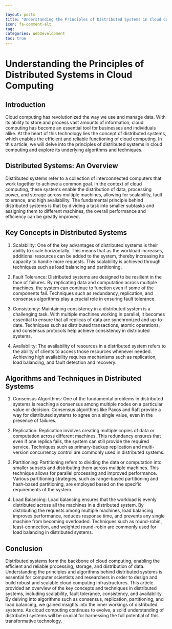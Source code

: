 ```yaml
---

layout: posts
title: "Understanding the Principles of Distributed Systems in Cloud Computing"
icon: fa-comment-alt
tag:      
categories: WebDevelopment
toc: true
---
```




# Understanding the Principles of Distributed Systems in Cloud Computing

## Introduction

Cloud computing has revolutionized the way we use and manage data. With its ability to store and process vast amounts of information, cloud computing has become an essential tool for businesses and individuals alike. At the heart of this technology lies the concept of distributed systems, which enables the efficient and reliable functioning of cloud computing. In this article, we will delve into the principles of distributed systems in cloud computing and explore its underlying algorithms and techniques.

## Distributed Systems: An Overview

Distributed systems refer to a collection of interconnected computers that work together to achieve a common goal. In the context of cloud computing, these systems enable the distribution of data, processing power, and storage across multiple machines, allowing for scalability, fault tolerance, and high availability. The fundamental principle behind distributed systems is that by dividing a task into smaller subtasks and assigning them to different machines, the overall performance and efficiency can be greatly improved.

## Key Concepts in Distributed Systems

1. Scalability: One of the key advantages of distributed systems is their ability to scale horizontally. This means that as the workload increases, additional resources can be added to the system, thereby increasing its capacity to handle more requests. This scalability is achieved through techniques such as load balancing and partitioning.

2. Fault Tolerance: Distributed systems are designed to be resilient in the face of failures. By replicating data and computation across multiple machines, the system can continue to function even if some of the components fail. Techniques such as redundancy, replication, and consensus algorithms play a crucial role in ensuring fault tolerance.

3. Consistency: Maintaining consistency in a distributed system is a challenging task. With multiple machines working in parallel, it becomes essential to ensure that all replicas of data are synchronized and up-to-date. Techniques such as distributed transactions, atomic operations, and consensus protocols help achieve consistency in distributed systems.

4. Availability: The availability of resources in a distributed system refers to the ability of clients to access those resources whenever needed. Achieving high availability requires mechanisms such as replication, load balancing, and fault detection and recovery.

## Algorithms and Techniques in Distributed Systems

1. Consensus Algorithms: One of the fundamental problems in distributed systems is reaching a consensus among multiple nodes on a particular value or decision. Consensus algorithms like Paxos and Raft provide a way for distributed systems to agree on a single value, even in the presence of failures.

2. Replication: Replication involves creating multiple copies of data or computation across different machines. This redundancy ensures that even if one replica fails, the system can still provide the required service. Techniques such as primary-backup replication and multi-version concurrency control are commonly used in distributed systems.

3. Partitioning: Partitioning refers to dividing the data or computation into smaller subsets and distributing them across multiple machines. This technique allows for parallel processing and improved performance. Various partitioning strategies, such as range-based partitioning and hash-based partitioning, are employed based on the specific requirements of the system.

4. Load Balancing: Load balancing ensures that the workload is evenly distributed across all the machines in a distributed system. By distributing the requests among multiple machines, load balancing improves performance, reduces response time, and prevents any single machine from becoming overloaded. Techniques such as round-robin, least-connection, and weighted round-robin are commonly used for load balancing in distributed systems.

## Conclusion

Distributed systems form the backbone of cloud computing, enabling the efficient and reliable processing, storage, and distribution of data. Understanding the principles and algorithms behind distributed systems is essential for computer scientists and researchers in order to design and build robust and scalable cloud computing infrastructures. This article provided an overview of the key concepts and techniques in distributed systems, including scalability, fault tolerance, consistency, and availability. By delving into algorithms such as consensus, replication, partitioning, and load balancing, we gained insights into the inner workings of distributed systems. As cloud computing continues to evolve, a solid understanding of distributed systems will be crucial for harnessing the full potential of this transformative technology.